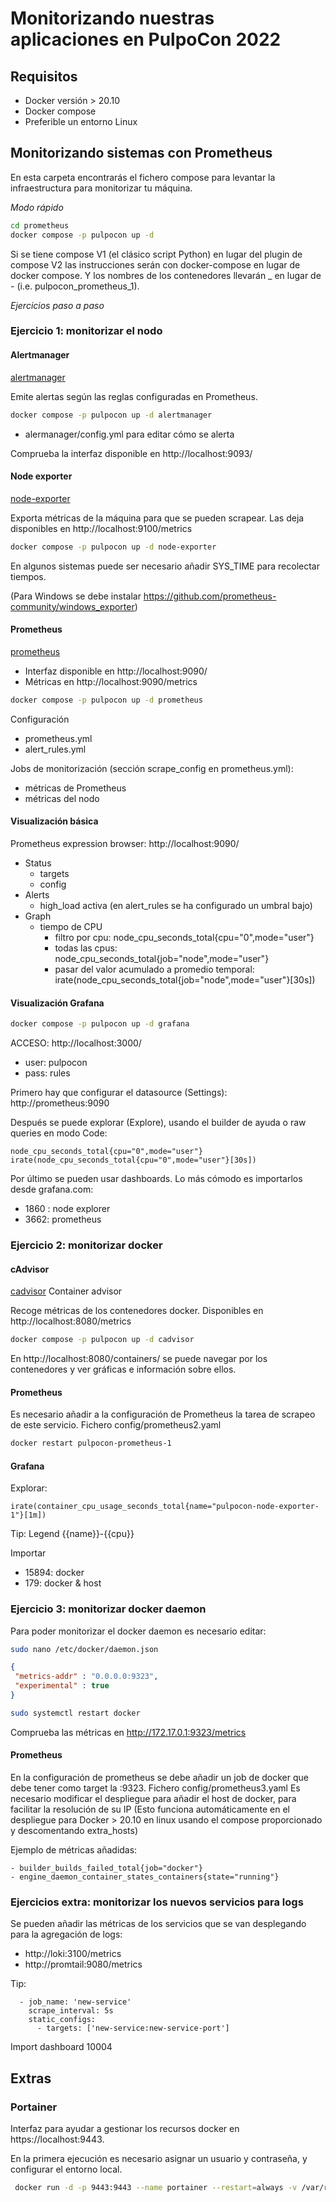 # Monitorizando nuestras aplicaciones en PulpoCon 2022

## Requisitos

- Docker versión > 20.10
- Docker compose
- Preferible un entorno Linux

## Monitorizando sistemas con Prometheus

En esta carpeta encontrarás el fichero compose para levantar la infraestructura para monitorizar tu máquina.

*Modo rápido*
```bash
cd prometheus
docker compose -p pulpocon up -d
```

Si se tiene compose V1 (el clásico script Python) en lugar del plugin de compose V2 las instrucciones serán con 
docker-compose en lugar de docker compose. Y los nombres de los contenedores llevarán _ en lugar de - (i.e. 
pulpocon_prometheus_1).

*Ejercicios paso a paso*

### Ejercicio 1: monitorizar el nodo

#### Alertmanager

[alertmanager](https://github.com/prometheus/alertmanager)

Emite alertas según las reglas configuradas en Prometheus.

```bash
docker compose -p pulpocon up -d alertmanager
```

- alermanager/config.yml para editar cómo se alerta

Comprueba la interfaz disponible en http://localhost:9093/

#### Node exporter
[node-exporter](https://github.com/prometheus/node_exporter)

Exporta métricas de la máquina para que se pueden scrapear. Las deja disponibles en http://localhost:9100/metrics

```bash
docker compose -p pulpocon up -d node-exporter
```

En algunos sistemas puede ser necesario añadir SYS_TIME para recolectar tiempos.

(Para Windows se debe instalar https://github.com/prometheus-community/windows_exporter)

#### Prometheus

[prometheus](https://prometheus.io/)

- Interfaz disponible en http://localhost:9090/
- Métricas en http://localhost:9090/metrics

```bash
docker compose -p pulpocon up -d prometheus
```

Configuración
- prometheus.yml
- alert_rules.yml

Jobs de monitorización (sección scrape_config en prometheus.yml):
- métricas de Prometheus
- métricas del nodo

#### Visualización básica

Prometheus expression browser: http://localhost:9090/

- Status
  - targets 
  - config
- Alerts
  - high_load activa (en alert_rules se ha configurado un umbral bajo)
- Graph
  - tiempo de CPU
    - filtro por cpu: node_cpu_seconds_total{cpu="0",mode="user"}
    - todas las cpus: node_cpu_seconds_total{job="node",mode="user"}
    - pasar del valor acumulado a promedio temporal: irate(node_cpu_seconds_total{job="node",mode="user"}[30s])

#### Visualización Grafana

```bash
docker compose -p pulpocon up -d grafana
```

ACCESO:
http://localhost:3000/
- user: pulpocon
- pass: rules

Primero hay que configurar el datasource (Settings): http://prometheus:9090

Después se puede explorar (Explore), usando el builder de ayuda o raw queries en modo Code:
```promql
node_cpu_seconds_total{cpu="0",mode="user"}
irate(node_cpu_seconds_total{cpu="0",mode="user"}[30s])
```

Por último se pueden usar dashboards. Lo más cómodo es importarlos desde grafana.com:
- 1860 : node explorer
- 3662: prometheus


### Ejercicio 2: monitorizar docker

#### cAdvisor

[cadvisor](https://github.com/google/cadvisor) Container advisor

Recoge métricas de los contenedores docker. Disponibles en http://localhost:8080/metrics

```bash
docker compose -p pulpocon up -d cadvisor
```

En http://localhost:8080/containers/ se puede navegar por los contenedores y ver gráficas e información sobre ellos.

#### Prometheus

Es necesario añadir a la configuración de Prometheus la tarea de scrapeo de este servicio. Fichero config/prometheus2.yaml

```bash
docker restart pulpocon-prometheus-1
```

#### Grafana

Explorar:

```promql
irate(container_cpu_usage_seconds_total{name="pulpocon-node-exporter-1"}[1m])
```
Tip: Legend {{name}}-{{cpu}}

Importar
- 15894: docker
- 179: docker & host

### Ejercicio 3: monitorizar docker daemon

Para poder monitorizar el docker daemon es necesario editar:
```bash
sudo nano /etc/docker/daemon.json
```
```json
{
 "metrics-addr" : "0.0.0.0:9323",
 "experimental" : true
}
```

```bash
sudo systemctl restart docker
```

Comprueba las métricas en http://172.17.0.1:9323/metrics

#### Prometheus

En la configuración de prometheus se debe añadir un job de docker que debe tener como target la <ip del 
host>:9323. Fichero config/prometheus3.yaml
Es necesario modificar el despliegue para añadir el host de docker, para facilitar la resolución de su IP (Esto 
funciona automáticamente en el despliegue para Docker > 20.10 en linux usando el compose proporcionado y descomentando extra_hosts)

Ejemplo de métricas añadidas:
```promql
- builder_builds_failed_total{job="docker"}
- engine_daemon_container_states_containers{state="running"}
```

### Ejercicios extra: monitorizar los nuevos servicios para logs

Se pueden añadir las métricas de los servicios que se van desplegando para la agregación de logs:
- http://loki:3100/metrics
- http://promtail:9080/metrics

Tip:
```promql
  - job_name: 'new-service'
    scrape_interval: 5s
    static_configs:
      - targets: ['new-service:new-service-port']
```
Import dashboard 10004

## Extras

### Portainer 
Interfaz para ayudar a gestionar los recursos docker en https://localhost:9443. 

En la primera ejecución es necesario asignar un usuario y contraseña, y configurar el entorno local.

```bash
 docker run -d -p 9443:9443 --name portainer --restart=always -v /var/run/docker.sock:/var/run/docker.sock -v portainer_data:/data portainer/portainer-ce:latest
```

